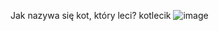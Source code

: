 Jak nazywa się kot, który leci?
kotlecik
![image](https://github.com/zuzawie/skills-introduction-to-github/assets/169894494/4486204e-1f96-4c13-b5ba-86644acdaff2)

